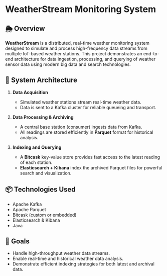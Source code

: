 # WeatherStream Monitoring System

## 🌦 Overview

**WeatherStream** is a distributed, real-time weather monitoring system designed to simulate and process high-frequency data streams from multiple IoT-based weather stations. This project demonstrates an end-to-end architecture for data ingestion, processing, and querying of weather sensor data using modern big data and search technologies.

## 🔧 System Architecture

1. **Data Acquisition**
   - Simulated weather stations stream real-time weather data.
   - Data is sent to a Kafka cluster for reliable queueing and transport.

2. **Data Processing & Archiving**
   - A central base station (consumer) ingests data from Kafka.
   - All readings are stored efficiently in **Parquet** format for historical analysis.

3. **Indexing and Querying**
   - A **Bitcask** key-value store provides fast access to the latest reading of each station.
   - **Elasticsearch + Kibana** index the archived Parquet files for powerful search and visualization.

## 📦 Technologies Used
- Apache Kafka
- Apache Parquet
- Bitcask (custom or embedded)
- Elasticsearch & Kibana
- Java 

## 🚀 Goals
- Handle high-throughput weather data streams.
- Enable real-time and historical weather data analysis.
- Demonstrate efficient indexing strategies for both latest and archival data.

